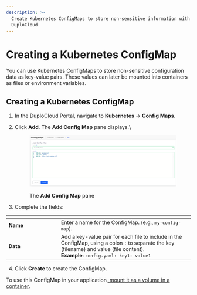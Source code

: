 ```yaml
---
description: >-
  Create Kubernetes ConfigMaps to store non-sensitive information with
  DuploCloud
---
```


# Creating a Kubernetes ConfigMap

You can use Kubernetes ConfigMaps to store non-sensitive configuration data as key-value pairs. These values can later be mounted into containers as files or environment variables.

## Creating a Kubernetes ConfigMap

1. In the DuploCloud Portal, navigate to **Kubernetes** → **Config Maps**.
2.  Click **Add**. The **Add Config Map** pane displays.\


    <figure><img src="../../.gitbook/assets/Screenshot (376).png" alt=""><figcaption><p>The <strong>Add Config Map</strong> pane</p></figcaption></figure>
3. Complete the fields:

<table data-header-hidden><thead><tr><th width="128.66668701171875"></th><th></th></tr></thead><tbody><tr><td><strong>Name</strong></td><td>Enter a name for the ConfigMap. (e.g., <code>my-config-map</code>).</td></tr><tr><td><strong>Data</strong></td><td>Add a key-value pair for each file to include in the ConfigMap, using a colon <code>:</code> to separate the key (filename) and value (file content).<br><strong>Example</strong>: <code>config.yaml: key1: value1</code></td></tr></tbody></table>

4. Click **Create** to create the ConfigMap.

To use this ConfigMap in your application,[ mount it as a volume in a container](mounting-config-as-files.md#mounting-a-kubernetes-configmap-as-a-volume).
